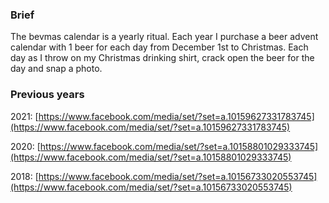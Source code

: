 ### Brief

The bevmas calendar is a yearly ritual. Each year I purchase a beer advent calendar with 1 beer for each day from December 1st to Christmas. Each day as I throw on my Christmas drinking shirt, crack open the beer for the day and snap a photo. 

### Previous years

2021: [https://www.facebook.com/media/set/?set=a.10159627331783745](https://www.facebook.com/media/set/?set=a.10159627331783745)

2020: [https://www.facebook.com/media/set/?set=a.10158801029333745](https://www.facebook.com/media/set/?set=a.10158801029333745)

2018: [https://www.facebook.com/media/set/?set=a.10156733020553745](https://www.facebook.com/media/set/?set=a.10156733020553745)